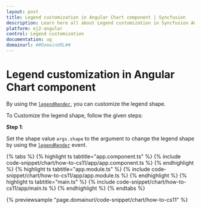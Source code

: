 ```yaml
---
layout: post
title: Legend customization in Angular Chart component | Syncfusion
description: Learn here all about Legend customization in Syncfusion Angular Chart component of Syncfusion Essential JS 2 and more.
platform: ej2-angular
control: Legend customization 
documentation: ug
domainurl: ##DomainURL##
---
```


# Legend customization in Angular Chart component

By using the [`legendRender`](https://ej2.syncfusion.com/angular/documentation/api/chart/chartModel/#legendrender), you can customize the legend shape.

To Customize the legend shape, follow the given steps:

**Step 1**:

Set the shape value `args.shape` to the argument to change the legend shape by using the [`legendRender`](https://ej2.syncfusion.com/angular/documentation/api/chart/chartModel/#legendrender) event.

{% tabs %}
{% highlight ts tabtitle="app.component.ts" %}
{% include code-snippet/chart/how-to-cs11/app/app.component.ts %}
{% endhighlight %}
{% highlight ts tabtitle="app.module.ts" %}
{% include code-snippet/chart/how-to-cs11/app/app.module.ts %}
{% endhighlight %}
{% highlight ts tabtitle="main.ts" %}
{% include code-snippet/chart/how-to-cs11/app/main.ts %}
{% endhighlight %}
{% endtabs %}
  
{% previewsample "page.domainurl/code-snippet/chart/how-to-cs11" %}